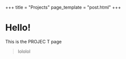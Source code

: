 +++
title = "Projects"
page_template = "post.html"
+++

# Hello!
This is the PROJEC T page 
>lololol